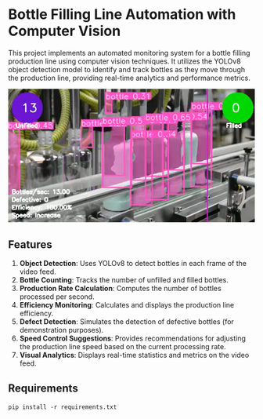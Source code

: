 # Bottle Filling Line Automation with Computer Vision

This project implements an automated monitoring system for a bottle filling production line using computer vision techniques. It utilizes the YOLOv8 object detection model to identify and track bottles as they move through the production line, providing real-time analytics and performance metrics.

![Demo](demo.png)

## Features

1. **Object Detection**: Uses YOLOv8 to detect bottles in each frame of the video feed.
2. **Bottle Counting**: Tracks the number of unfilled and filled bottles.
3. **Production Rate Calculation**: Computes the number of bottles processed per second.
4. **Efficiency Monitoring**: Calculates and displays the production line efficiency.
5. **Defect Detection**: Simulates the detection of defective bottles (for demonstration purposes).
6. **Speed Control Suggestions**: Provides recommendations for adjusting the production line speed based on the current processing rate.
7. **Visual Analytics**: Displays real-time statistics and metrics on the video feed.

## Requirements

````
pip install -r requirements.txt
````